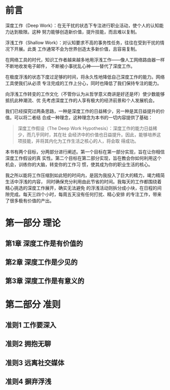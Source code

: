 # 前言

深度工作（Deep Work）：在无干扰的状态下专注进行职业活动，使个人的认知能力达到极限。这种
努力能够创造新价值，提升技能，而且难以复制。

浮浅工作（Shallow Work）：对认知要求不高的事务性任务，往往在受到干扰的情况下开展。此类
工作通常不会为世界创造太多新价值，且容易复制。

在网络工具的时代，知识工作者越来越多地用浮浅工作——像人工网络路由器一样不断地收发电子邮件，
不断被小事扰乱心神——替代了深度工作。

在极度浮浅的状态下度过足够的时间，将永久性地降低自己深度工作的能力。网络工具使我们从必须
专注完成的工作上分心，同时也降低了我们保持专注的能力。

向浮浅工作转变的工作文化（不管你认为从哲学意义商讲是好还是坏）使少数能够抵抗此种潮流、优
先考虑深度工作的人享有极大的经济前景和个人发展机会。

我们已经探究过两条思路，一种是深度工作的日益稀少，另一种是其日益提升的价值。可以将二者结
合成一种理念，这种理念为本书的一切内容提供了基础：

> 深度工作假设（The Deep Work Hypothesis）：深度工作的能力日益稀少，而几乎同时，其在社
会经济中的价值也日益提升。因此，能够培养这项技能，并将其内化为工作生活之核心的人，将会取
得成功。

本书有两个目标，分两部分进行阐述。第一个目标在第一部分实现，旨在让你相信深度工作假设的真
实性。第二个目标在第二部分实现，旨在教会你如何利用这个机会，训练你的大脑，转变你的工作习
惯，使其成为你的职业生活的核心。

我之所以能将工作压缩到如此短的时间内，是因为我投入了巨大的精力，竭力精简生活中浮浅的内容，
同时确保充分利用由此节省的时间。我每天的工作都围绕着精心挑选的深度工作展开，确实无法避免
的浮浅活动则拆分成小块，在日程的间隙完成。每天三四个小时，每周五天没有任何打扰、精心安排
的专注工作，带来了很多极有价值的产出。

# 第一部分 理论

## 第1章 深度工作是有价值的

## 第2章 深度工作是少见的

## 第3章 深度工作是有意义的

# 第二部分 准则

## 准则1 工作要深入

## 准则2 拥抱无聊

## 准则3 远离社交媒体

## 准则4 摒弃浮浅

